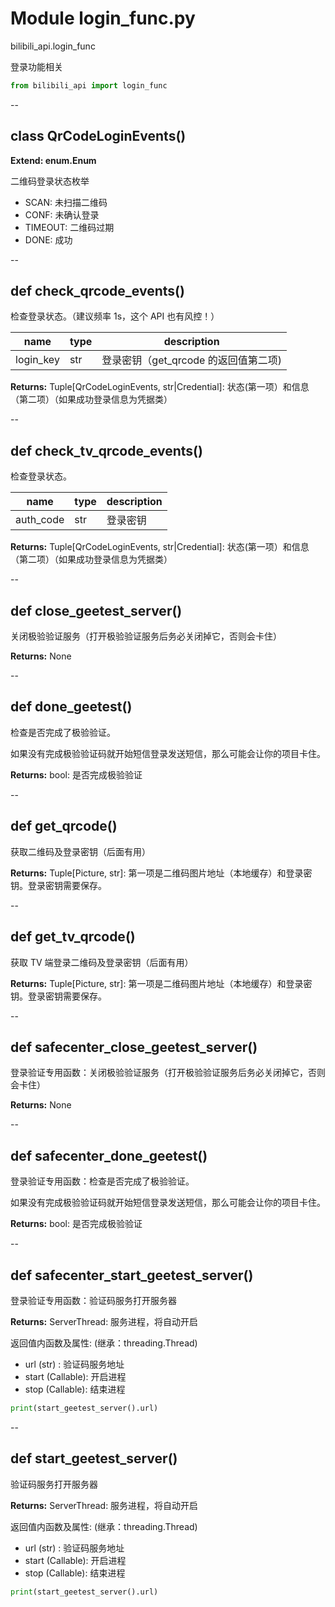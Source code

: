 # Module login_func.py


bilibili_api.login_func

登录功能相关


``` python
from bilibili_api import login_func
```

--

## class QrCodeLoginEvents()

**Extend: enum.Enum**

二维码登录状态枚举

+ SCAN: 未扫描二维码
+ CONF: 未确认登录
+ TIMEOUT: 二维码过期
+ DONE: 成功




--

## def check_qrcode_events()

检查登录状态。（建议频率 1s，这个 API 也有风控！）


| name | type | description |
| - | - | - |
| login_key | str | 登录密钥（get_qrcode 的返回值第二项) |

**Returns:** Tuple[QrCodeLoginEvents, str|Credential]: 状态(第一项）和信息（第二项）（如果成功登录信息为凭据类）




--

## def check_tv_qrcode_events()

检查登录状态。


| name | type | description |
| - | - | - |
| auth_code | str | 登录密钥 |

**Returns:** Tuple[QrCodeLoginEvents, str|Credential]: 状态(第一项）和信息（第二项）（如果成功登录信息为凭据类）




--

## def close_geetest_server()

关闭极验验证服务（打开极验验证服务后务必关闭掉它，否则会卡住）



**Returns:** None



--

## def done_geetest()

检查是否完成了极验验证。

如果没有完成极验验证码就开始短信登录发送短信，那么可能会让你的项目卡住。



**Returns:** bool: 是否完成极验验证




--

## def get_qrcode()

获取二维码及登录密钥（后面有用）



**Returns:** Tuple[Picture, str]: 第一项是二维码图片地址（本地缓存）和登录密钥。登录密钥需要保存。




--

## def get_tv_qrcode()

获取 TV 端登录二维码及登录密钥（后面有用）



**Returns:** Tuple[Picture, str]: 第一项是二维码图片地址（本地缓存）和登录密钥。登录密钥需要保存。




--

## def safecenter_close_geetest_server()

登录验证专用函数：关闭极验验证服务（打开极验验证服务后务必关闭掉它，否则会卡住）



**Returns:** None



--

## def safecenter_done_geetest()

登录验证专用函数：检查是否完成了极验验证。

如果没有完成极验验证码就开始短信登录发送短信，那么可能会让你的项目卡住。



**Returns:** bool: 是否完成极验验证




--

## def safecenter_start_geetest_server()

登录验证专用函数：验证码服务打开服务器



**Returns:** ServerThread: 服务进程，将自动开启


返回值内函数及属性:
(继承：threading.Thread)
- url   (str) : 验证码服务地址
- start (Callable): 开启进程
- stop  (Callable): 结束进程

``` python
print(start_geetest_server().url)
```



--

## def start_geetest_server()

验证码服务打开服务器



**Returns:** ServerThread: 服务进程，将自动开启


返回值内函数及属性:
(继承：threading.Thread)
- url   (str) : 验证码服务地址
- start (Callable): 开启进程
- stop  (Callable): 结束进程

``` python
print(start_geetest_server().url)
```



